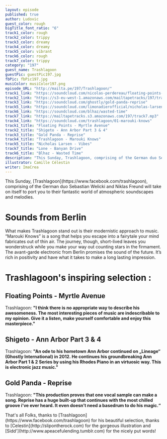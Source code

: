 ```yaml
---
layout: episode
published: true
author: Ludovic
guest_color: rough
bigTitle_font_ratio: "6"
track1_color: rough
track2_color: trippy
track3_color: dreamy
track4_color: dreamy
track5_color: vibrant
track6_color: rough
track7_color: trippy
category: "197"
guest_name: Trashlagoon
guestPic: guestPic197.jpg
fbPic: fbPic197.jpg
musiColor: musiColor197.png
episode_URL: "http://mailta.pe/197/Trashlagoon/"
track1_link: "https://soundcloud.com/nicolas-perdereau/floating-points-myrtle-avenue"
track2_link: "https://s3-eu-west-1.amazonaws.com/mailtapetracks/197/track2.m4a"
track3_link: "https://soundcloud.com/ghostly/gold-panda-reprise"
track5_link: "https://soundcloud.com/limonadierofficial/nicholas-larsen-the-strip"
track6_link: "https://soundcloud.com/blhaz/wasted-time"
track7_link: "https://mailtapetracks.s3.amazonaws.com/197/track7.mp3"
track4_link: "https://soundcloud.com/trashlagoon/01-marouki-knows"
track1_title: "Floating Points - Myrtle Avenue"
track2_title: "Shigeto - Ann Arbor Part 3 & 4"
track3_title: "Gold Panda - Reprise"
track4_title: "Trashlagoon - Marouki Knows"
track5_title: "Nicholas Larsen - Vibes"
track7_title: "Lone - Banyan Drive"
track6_title: "Blhaz - Wasted Time"
description: "This Sunday, Trashlagoon, comprising of the German duo Sebastian Welicki and Niklas Freund will take on itself to port you to their fantastic world of atmospheric soundscapes and melodies."
illustrator: Camille Célestin
writer: ImaCrea
---
```







<p id="introduction">This Sunday, [Trashlagoon](https://www.facebook.com/trashlagoon), comprising of the German duo Sebastian Welicki and Niklas Freund will take on itself to port you to their fantastic world of atmospheric soundscapes and melodies.</p>

# Sounds from Berlin

What makes Trashlagoon stand out is their modernistic approach to music. “Marouki Knows” is a song that helps you escape into a fairytale your mind fabricates out of thin air. The journey, though, short-lived leaves you wonderstruck while you make your way out counting stars in the firmament. The avant-garde electronic from Berlin promises the sound of the future. It’s rich in positivity and have what it takes to make a long lasting impression.

# Trashlagoon's inspiring selection :
 
## Floating Points - Myrtle Avenue
Trashlagoon: **"**I think there is no appropriate way to describe his awesomeness. The most interesting pieces of music are indescribable to my opinion. Give it a listen, make yourself comfortable and enjoy this
masterpiece.**"**

## Shigeto - Ann Arbor Part 3 & 4
Trashlagoon: **"**An ode to his hometown Ann Arbor continued on „Lineage“ (Ghostly International) in 2012. He continues his groundbreaking Ann Arbor Part 1 & 2 Series by using his Rhodes Piano in an virtuosic
way. This is electronic jazz music.**"**

## Gold Panda - Reprise
Trashlagoon: **"**This production proves that one vocal sample can make a song. Reprise has a huge built-up that continues with the most chilled groove i’ve ever heard. It even doesn’t need a basedrum to do his magic.**“**
 
<p id="outroduction">
That's all Folks, thanks to [Trashlagoon](https://www.facebook.com/trashlagoon) for his beautiful selection, thanks to [Celestin](http://slipontherock.com) for the gorgeous illustration and [Sidd'](http://www.apeacefulending.tumblr.com) for the nicely put words!</p>
